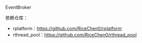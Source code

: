 EventBroker

依赖仓库：

- rplatform：https://github.com/RiceChen0/rplatform
- rthread_pool：https://github.com/RiceChen0/rthread_pool